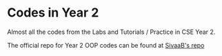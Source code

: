 # Codes in Year 2

Almost all the codes from the Labs and Tutorials / Practice in CSE Year 2.

The official repo for Year 2 OOP codes can be found at
[SivaaB's repo](https://github.com/SivaaB/BITSPil-CSF213)
